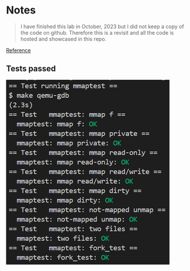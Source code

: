 # Notes

> I have finished this lab in October, 2023 but I did not keep a copy of the code on github. Therefore this is a revisit and all the code is hosted and showcased in this repo.

[Reference](https://blog.csdn.net/rocketeerLi/article/details/122531232)

## Tests passed

![](https://raw.githubusercontent.com/ZiangTian/img-bed/main/20241004200820.png)

